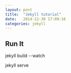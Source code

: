 ```yaml
---
layout: post
title:  "Jekyll tutorial"
date:   2014-12-30 17:09:16
categories: jekyll
---
```

Run It
---
jekyll build --watch

jekyll serve
